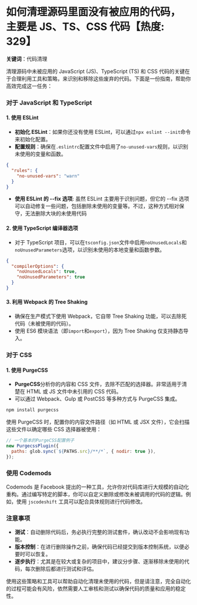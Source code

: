 # 如何清理源码里面没有被应用的代码， 主要是 JS、TS、CSS 代码【热度: 329】

**关键词**：代码清理

清理源码中未被应用的 JavaScript (JS)、TypeScript (TS) 和 CSS 代码的关键在于合理利用工具和策略，来识别和移除这些废弃的代码。下面是一份指南，帮助你高效完成这一任务：

### 对于 JavaScript 和 TypeScript

#### 1. 使用 ESLint

- **初始化 ESLint**：如果你还没有使用 ESLint，可以通过`npx eslint --init`命令来初始化配置。
- **配置规则**：确保在`.eslintrc`配置文件中启用了`no-unused-vars`规则，以识别未使用的变量和函数。

```json
{
  "rules": {
    "no-unused-vars": "warn"
  }
}
```

- **使用 ESLint 的 --fix 选项**: 虽然 ESLint 主要用于识别问题，但它的 --fix 选项可以自动修复一些问题，包括删除未使用的变量等。不过，这种方式相对保守，无法删除大块的未使用代码

#### 2. 使用 TypeScript 编译器选项

- 对于 TypeScript 项目，可以在`tsconfig.json`文件中启用`noUnusedLocals`和`noUnusedParameters`选项，以识别未使用的本地变量和函数参数。

```json
{
  "compilerOptions": {
    "noUnusedLocals": true,
    "noUnusedParameters": true
  }
}
```

#### 3. 利用 Webpack 的 Tree Shaking

- 确保在生产模式下使用 Webpack，它自带 Tree Shaking 功能，可以去除死代码（未被使用的代码）。
- 使用 ES6 模块语法（即`import`和`export`），因为 Tree Shaking 仅支持静态导入。

### 对于 CSS

#### 1. 使用 PurgeCSS

- **PurgeCSS**分析你的内容和 CSS 文件，去除不匹配的选择器。非常适用于清楚在 HTML 或 JS 文件中未引用的 CSS 代码。
- 可以通过 Webpack、Gulp 或 PostCSS 等多种方式与 PurgeCSS 集成。

```bash
npm install purgecss
```

使用 PurgeCSS 时，配置你的内容文件路径（如 HTML 或 JSX 文件），它会扫描这些文件以确定哪些 CSS 选择器被使用：

```javascript
// 一个基本的PurgeCSS配置例子
new PurgecssPlugin({
  paths: glob.sync(`${PATHS.src}/**/*`, { nodir: true }),
});
```

### 使用 Codemods

Codemods 是 Facebook 提出的一种工具，允许你对代码库进行大规模的自动化重构。通过编写特定的脚本，你可以自定义删除或修改未被调用的代码的逻辑。例如，使用 `jscodeshift` 工具可以配合具体规则进行代码修改。

### 注意事项

- **测试**：自动删除代码后，务必执行完整的测试套件，确认改动不会影响现有功能。
- **版本控制**：在进行删除操作之前，确保代码已经提交到版本控制系统，以便必要时可以恢复。
- **逐步执行**：尤其是在较大或复杂的项目中，建议分步骤、逐渐移除未使用的代码，每次删除后都进行测试和评估。

使用这些策略和工具可以帮助自动化清理未使用的代码，但是请注意，完全自动化的过程可能会有风险，依然需要人工审核和测试以确保代码的质量和应用的稳定性。